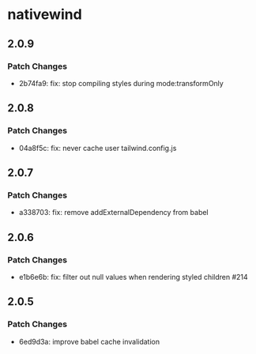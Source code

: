 # nativewind

## 2.0.9

### Patch Changes

- 2b74fa9: fix: stop compiling styles during mode:transformOnly

## 2.0.8

### Patch Changes

- 04a8f5c: fix: never cache user tailwind.config.js

## 2.0.7

### Patch Changes

- a338703: fix: remove addExternalDependency from babel

## 2.0.6

### Patch Changes

- e1b6e6b: fix: filter out null values when rendering styled children #214

## 2.0.5

### Patch Changes

- 6ed9d3a: improve babel cache invalidation
